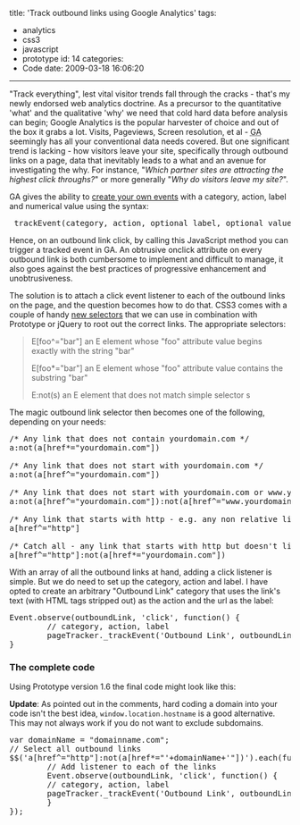 title: 'Track outbound links using Google Analytics'
tags:
  - analytics
  - css3
  - javascript
  - prototype
id: 14
categories:
  - Code
date: 2009-03-18 16:06:20
---

"Track everything", lest vital visitor trends fall through the cracks - that's my newly endorsed web analytics doctrine. As a precursor to the quantitative 'what' and the qualitative 'why' we need that cold hard data before analysis can begin; Google Analytics is the popular harvester of choice and out of the box it grabs a lot. Visits, Pageviews, Screen resolution, et al - <abbr title="Google Analytics">GA</abbr> seemingly has all your conventional data needs covered. But one significant trend is lacking - how visitors leave your site, specifically through outbound links on a page, data that inevitably leads to a what and an avenue for investigating the why. For instance, "_Which partner sites are attracting the highest click throughs?_" or more generally "_Why do visitors leave my site?_".
<!--more-->

GA gives the ability to [create your own events](http://code.google.com/apis/analytics/docs/eventTrackerGuide.html) with a category, action, label and numerical value using the syntax:
<pre class="thin">_trackEvent(category, action, optional_label, optional_value)</pre>

Hence, on an outbound link click, by calling this JavaScript method you can trigger a tracked event in GA. An obtrusive onclick attribute on every outbound link is both cumbersome to implement and difficult to manage, it also goes against the best practices of progressive enhancement and unobtrusiveness.

The solution is to attach a click event listener to each of the outbound links on the page, and the question becomes how to do that. CSS3 comes with a couple of handy [new selectors](http://www.w3.org/TR/css3-selectors/) that we can use in combination with Prototype or jQuery to root out the correct links. The appropriate selectors:

> E[foo^="bar"]  	an E element whose "foo" attribute value begins exactly with the string "bar">
> E[foo*="bar"] 	an E element whose "foo" attribute value contains the substring "bar">
> E:not(s)  	an E element that does not match simple selector s

The magic outbound link selector then becomes one of the following, depending on your needs:
<pre class='prettyprint'>
/* Any link that does not contain yourdomain.com */
a:not(a[href*="yourdomain.com"])

/* Any link that does not start with yourdomain.com */
a:not(a[href^="yourdomain.com"])

/* Any link that does not start with yourdomain.com or www.yourdomain.com */
a:not(a[href^="yourdomain.com"]):not(a[href^="www.yourdomain.com"])

/* Any link that starts with http - e.g. any non relative links */
a[href^="http"]

/* Catch all - any link that starts with http but doesn't link to your domain */
a[href^="http"]:not(a[href*="yourdomain.com"])
</pre>

With an array of all the outbound links at hand, adding a click listener is simple. But we do need to set up the category, action and label. I have opted to create an arbitrary "Outbound Link" category that uses the link's text (with HTML tags stripped out) as the action and the url as the label:

<pre class='prettyprint'>
Event.observe(outboundLink, 'click', function() {
        // category, action, label
        pageTracker._trackEvent('Outbound Link', outboundLink.innerHTML.replace(/(&lt;([^&gt;]+)&gt;)/ig,&quot;&quot;), outboundLink.href);
}
</pre>

### The complete code

Using Prototype version 1.6 the final code might look like this:

**Update**: As pointed out in the comments, hard coding a domain into your code isn't the best idea, `window.location.hostname` is a good alternative. This may not always work if you do not want to exclude subdomains.

<pre class="prettyprint">
var domainName = &quot;domainname.com&quot;;
// Select all outbound links
$$('a[href^=&quot;http&quot;]:not(a[href*=&quot;'+domainName+'&quot;])').each(function(outboundLink) {
        // Add listener to each of the links
        Event.observe(outboundLink, 'click', function() {
        // category, action, label
        pageTracker._trackEvent('Outbound Link', outboundLink.innerHTML.replace(/(&lt;([^&gt;]+)&gt;)/ig,&quot;&quot;), outboundLink.href);
        }
});
</pre>
